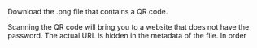 Download the .png file that contains a QR code.

Scanning the QR code will bring you to a website that does not have the password.
The actual URL is hidden in the metadata of the file. In order